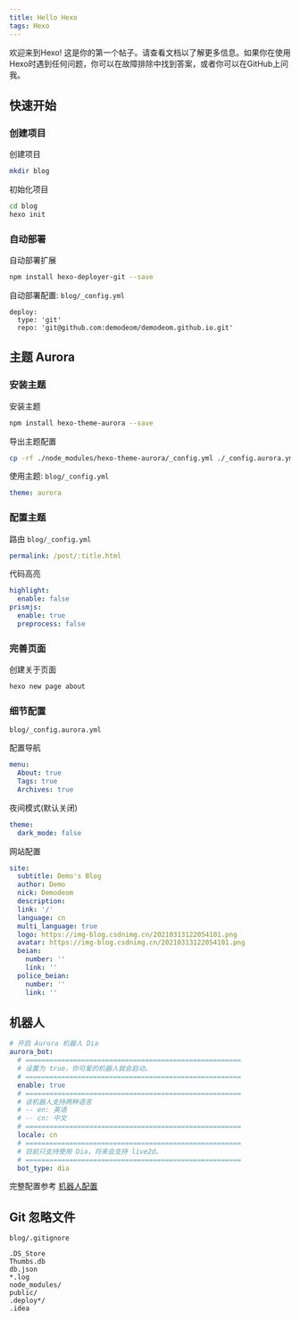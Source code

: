 ```yaml
---
title: Hello Hexo
tags: Hexo
---
```


欢迎来到Hexo! 这是你的第一个帖子。请查看文档以了解更多信息。如果你在使用Hexo时遇到任何问题，你可以在故障排除中找到答案，或者你可以在GitHub上问我。

## 快速开始

### 创建项目

创建项目

```bash
mkdir blog
```

初始化项目

``` bash
cd blog
hexo init
```

### 自动部署

自动部署扩展

```bash
npm install hexo-deployer-git --save
```

自动部署配置: `blog/_config.yml`

```
deploy:
  type: 'git'
  repo: 'git@github.com:demodeom/demodeom.github.io.git'
```

## 主题 Aurora

### 安装主题

安装主题

```bash
npm install hexo-theme-aurora --save
```

导出主题配置

```bash
cp -rf ./node_modules/hexo-theme-aurora/_config.yml ./_config.aurora.yml
```

使用主题: `blog/_config.yml`

```yml
theme: aurora
```

### 配置主题

路由 `blog/_config.yml`

```yml
permalink: /post/:title.html
```

代码高亮

```yml
highlight:
  enable: false
prismjs:
  enable: true
  preprocess: false
```

### 完善页面

创建关于页面

```bash
hexo new page about
```

<!-- 原本想体验下 Gitalk ， 由于国内环境，体验遇到重重困难 -->

### 细节配置

`blog/_config.aurora.yml`

配置导航

```yml
menu:
  About: true
  Tags: true
  Archives: true
```

夜间模式(默认关闭)

```yml
theme:
  dark_mode: false
```

网站配置

```yml
site:
  subtitle: Demo's Blog
  author: Demo
  nick: Demodeom
  description:
  link: '/'
  language: cn
  multi_language: true
  logo: https://img-blog.csdnimg.cn/20210313122054101.png
  avatar: https://img-blog.csdnimg.cn/20210313122054101.png
  beian:
    number: ''
    link: ''
  police_beian:
    number: ''
    link: ''
```

## 机器人

```yml
# 开启 Aurora 机器人 Dia
aurora_bot:
  # ======================================================
  # 设置为 true，你可爱的机器人就会启动。
  # ======================================================
  enable: true
  # ======================================================
  # 该机器人支持两种语言
  # -- en: 英语
  # -- cn: 中文
  # ======================================================
  locale: cn
  # ======================================================
  # 目前只支持使用 Dia，将来会支持 live2d。
  # ======================================================
  bot_type: dia
```

完整配置参考 [机器人配置](https://aurora.tridiamond.tech/zh/guide/plugins.html#%E6%9C%BA%E5%99%A8%E4%BA%BA%E9%85%8D%E7%BD%AE)


## Git 忽略文件

`blog/.gitignore`

```
.DS_Store
Thumbs.db
db.json
*.log
node_modules/
public/
.deploy*/
.idea
```